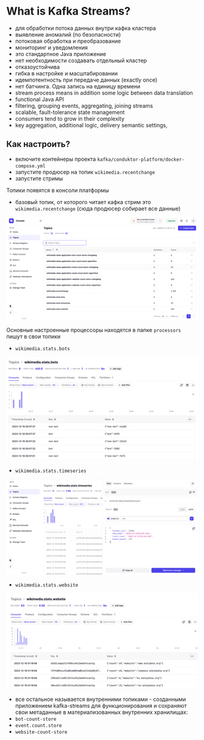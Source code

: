 # What is Kafka Streams?
- для обработки потока данных внутри кафка кластера
- выявление аномалий (по безопасности)
- потоковая обработка и преобразование
- мониторинг и уведомления
- это стандартное Java приложение
- нет необходимости создавать отдельный кластер
- отказоустойчива
- гибка в настройке и масштабировании
- идемпотентность при передаче данных (exactly once)
- нет батчинга. Одна запись на единицу времени
- stream process means in addition some logic between data translation
- functional Java API
- filtering, grouping events, aggregating, joining streams
- scalable, fault-tolerance state management
- consumers tend to grow in their complexity
- key aggregation, additional logic, delivery semantic settings,


## Как настроить?
- включите контейнеры проекта `kafka/conduktor-platform/docker-compose.yml`
- запустите продюсер на топик `wikimedia.recentchange`
- запустите стримы

Топики появятся в консоли платформы
- базовый топик, от которого читает кафка стрим это `wikimedia.recentchange` (сюда продюсер собирает все данные)

![img_4.png](img_4.png)

Основные настроенные процессоры находятся в папке `processors` пишут в свои топики
- `wikimedia.stats.bots`

![img_2.png](img_2.png)

- `wikimedia.stats.timeseries`

![img_1.png](img_1.png)

- `wikimedia.stats.website`

![img_3.png](img_3.png)

- все остальное называется внутренними топиками - созданными приложением kafka-streams для функционирования
и сохраняют свои метаданные в материализованных внутренних хранилищах:
- `bot-count-store`
- `event.count.store`
- `website-count-store`


